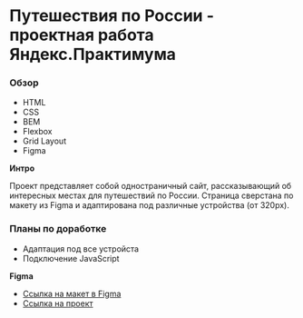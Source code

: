 # Путешествия по России - проектная работа Яндекс.Практимума

### Обзор

- HTML
- CSS
- BEM
- Flexbox
- Grid Layout
- Figma

**Интро**

Проект представляет собой одностраничный сайт, рассказывающий об интересных местах для путешествий по России. Страница сверстана по макету из Figma и адаптирована под различные устройства (от 320px).

### Планы по доработке

- Адаптация под все устройста
- Подключение JavaScript

**Figma**

- [Ссылка на макет в Figma](https://www.figma.com/file/5S2WSbEFL6awjVWJ0NWL8Q/Sprint-3_-Russia-_-desktop-mobile?node-id=28503%3A0)
- [Ссылка на проект](https://vladislavbondarenko.github.io/russian-travel-bootcamp/)
